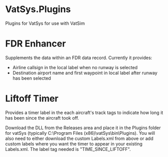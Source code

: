 # VatSys.Plugins
Plugins for VatSys for use with VatSim

# FDR Enhancer
Supplements the data within an FDR data record. Currently it provides:
- Airline callsign in the local label when no runway is selected
- Destination airport name and first waypoint in local label after runway has been selected

# Liftoff Timer
Provides a timer label in the each aircraft's track tags to indicate how long it has been since the aircraft took off.

Download the DLL from the Releases area and place it in the Plugins folder for vatSys (typically C:\Program Files (x86)\vatSys\bin\Plugins).
You will also need to either download the custom Labels.xml from above or add custom labels where you want the timer to appear in your existing Labels.xml. The label tag needed is "TIME_SINCE_LIFTOFF".
